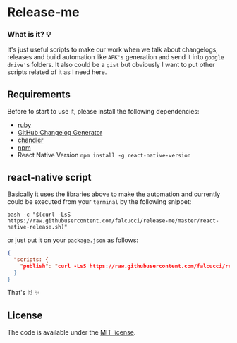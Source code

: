 # Release-me 

### What is it? :bulb:

It's just useful scripts to make our work when we talk about changelogs, releases and build automation like `APK's` generation and send it into `google drive'`s folders. It also could be a `gist` but obviously I want to put other scripts related of it as I need here.

## Requirements 

Before to start to use it, please install the following dependencies:

* [ruby](https://www.ruby-lang.org/en/documentation/installation/)
* [GitHub Changelog Generator](https://github.com/github-changelog-generator/github-changelog-generator)
* [chandler](https://github.com/mattbrictson/chandler)
* [npm](https://github.com/creationix/nvm)
* React Native Version `npm install -g react-native-version`



## react-native script

Basically it uses the libraries above to make the automation and currently could be executed from your `terminal` by the following snippet: 
```shell
bash -c "$(curl -LsS https://raw.githubusercontent.com/falcucci/release-me/master/react-native-release.sh)"
```
or just put it on your `package.json` as follows:

```json
{
  "scripts: {
    "publish": "curl -LsS https://raw.githubusercontent.com/falcucci/release-me/master/react-native-release.sh | bash -s"
  }
}
```

That's it! :sparkles:

## License

The code is available under the [MIT license](LICENSE).

